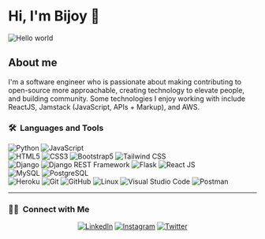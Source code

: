# Hi, I'm Bijoy 👋

<img src="https://raw.githubusercontent.com/sagar-viradiya/sagar-viradiya/master/resources/banner.png" alt="Hello world">


## About me

I'm a software engineer who is passionate about making contributing to open-source more approachable, creating technology to elevate people, and building community. Some technologies I enjoy working with include ReactJS, Jamstack (JavaScript, APIs + Markup), and AWS. 

### 🛠 &nbsp;Languages and Tools

  ![Python](https://img.shields.io/badge/-Python-333333?style=flat&logo=python)
  ![JavaScript](https://img.shields.io/badge/-JavaScript-333333?style=flat&logo=javascript)  
  ![HTML5](https://img.shields.io/badge/-HTML5-333333?style=flat&logo=HTML5)
  ![CSS3](https://img.shields.io/badge/-CSS3-333333?style=flat&logo=CSS3&logoColor=1572B6)
  ![Bootstrap5](https://img.shields.io/badge/-Bootstrap-333333?style=flat&logo=bootstrap&logoColor=563D7C)
  ![Tailwind CSS](https://img.shields.io/badge/-Tailwind%20CSS-333333?style=flat&logo=tailwindcss)  
  ![Django](https://img.shields.io/badge/-Django-092E20?style=flat&logo=django)
  ![Django REST Framework](https://img.shields.io/badge/-Django%20REST%20Framework-092E20?style=flat&logo=django)
  ![Flask](https://img.shields.io/badge/-Flask-000000?style=flat&logo=flask)
  ![React JS](https://img.shields.io/badge/-React%20JS-333333?style=flat&logo=react)  
  ![MySQL](https://img.shields.io/badge/-MySQL-333333?style=flat&logo=mysql)
  ![PostgreSQL](https://img.shields.io/badge/-PostgreSQL-336791?style=flat&logo=PostgreSQL)  
  ![Heroku](https://img.shields.io/badge/-Heroku-430098?style=flat&logo=heroku)
  ![Git](https://img.shields.io/badge/-Git-333333?style=flat&logo=git)
  ![GitHub](https://img.shields.io/badge/-GitHub-333333?style=flat&logo=github)
  ![Linux](https://img.shields.io/badge/-Linux-003366?style=flat&logo=linux)
  ![Visual Studio Code](https://img.shields.io/badge/-Visual%20Studio%20Code-333333?style=flat&logo=visual-studio-code&logoColor=007ACC)
  ![Postman](https://img.shields.io/badge/-Postman-000000?style=flat&logo=postman)

---
### 🤝🏻 &nbsp;Connect with Me 

<p align="center">
<a href="https://www.linkedin.com/in/bijoyanil/"><img alt="LinkedIn" src="https://img.shields.io/badge/linkedin-shubhamsarda-blue"></a>
<a href="https://www.instagram.com/shubham.ul/](https://www.instagram.com/__b._i._j._o.__/"><img alt="Instagram" src="https://img.shields.io/badge/instagram-shubham.ul-red"></a>
<a href="https://twitter.com/bijoyanil"><img alt="Twitter" src="https://img.shields.io/badge/twitter-shubham__ul-blue"></a>
</p>
